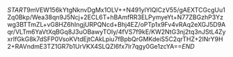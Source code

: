 $START$9mVEW156kYtgNknvDgMx1OLV++N491ylYlQlCzV55/gAEXTCGcgUu1Zq0Bkp/Wea38qn9J5Ncj+2ECL6T+hBAmfRR3ELPymyeYt+N77ZBGzhP3Yzwg3BTTmZL+vG8HZ6hIngjURPQNcd+Bhj4EZ/oPTp1x9Fv4vRAq2eXGJ5D9Aqr/VLTm6YaVtXqBGq8J3uOBawyTOIy/4fVS7f9kE/KW2NtG3nj2tq3nJStL4ZyxrIfGkG8k7dSFP0VsoKVtdEjtCAkLpiu7fBpbQrGMKdeiS5C2qrTHZ+2INrY9H2+RAVndmE3TZ1GR7b1UrVKX4SLQZl6fx7lr7qgy0Ge1zcYA==$END$